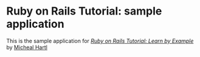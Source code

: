 #  Ruby on Rails Tutorial:  sample application

This is the sample application for [*Ruby on Rails Tutorial: Learn by Example*](http://railstutorial.org/) by [Micheal Hartl](http://michealheartl.com/)

